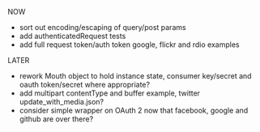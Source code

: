 
NOW

* sort out encoding/escaping of query/post params
* add authenticatedRequest tests
* add full request token/auth token google, flickr and rdio examples

LATER

* rework Mouth object to hold instance state, consumer key/secret and oauth token/secret where appropriate?
* add multipart contentType and buffer example, twitter update_with_media.json?
* consider simple wrapper on OAuth 2 now that facebook, google and github are over there?
